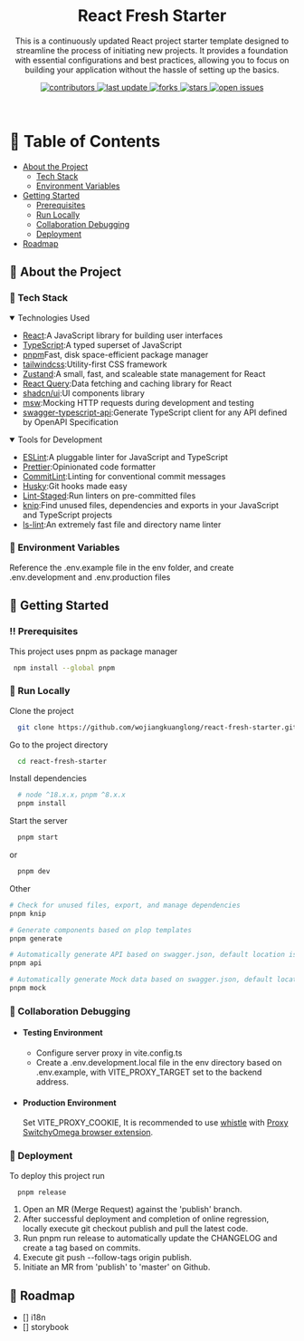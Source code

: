 <div align="center">

  <h1>React Fresh Starter</h1>

  <p>
    This is a continuously updated React project starter template designed to streamline the process of initiating new projects. It provides a foundation with essential configurations and best practices, allowing you to focus on building your application without the hassle of setting up the basics.
  </p>

<p>
  <a href="https://github.com/wojiangkuanglong/react-fresh-starter">
    <img src="https://img.shields.io/github/contributors/wojiangkuanglong/react-fresh-starter" alt="contributors" />
  </a>
  <a href="">
    <img src="https://img.shields.io/github/last-commit/wojiangkuanglong/react-fresh-starter" alt="last update" />
  </a>
  <a href="https://github.com/wojiangkuanglong/react-fresh-starter/network/members">
    <img src="https://img.shields.io/github/forks/wojiangkuanglong/react-fresh-starter" alt="forks" />
  </a>
  <a href="https://github.com/wojiangkuanglong/react-fresh-starter/stargazers">
    <img src="https://img.shields.io/github/stars/wojiangkuanglong/react-fresh-starter" alt="stars" />
  </a>
  <a href="https://github.com/wojiangkuanglong/react-fresh-starter/issues/">
    <img src="https://img.shields.io/github/issues/wojiangkuanglong/react-fresh-starter" alt="open issues" />
  </a>
</p>

</div>

<br />

# :notebook_with_decorative_cover: Table of Contents

- [About the Project](#star2-about-the-project)
  - [Tech Stack](#space_invader-tech-stack)
  - [Environment Variables](#key-environment-variables)
- [Getting Started](#toolbox-getting-started)
  - [Prerequisites](#bangbang-prerequisites)
  - [Run Locally](#running-run-locally)
  - [Collaboration Debugging](#wave-collaboration-debugging)
  - [Deployment](#triangular_flag_on_post-deployment)
- [Roadmap](#compass-roadmap)

## :star2: About the Project

### :space_invader: Tech Stack

<details open>
  <summary>Technologies Used</summary>
  <ul>
    <li><a href="https://reactjs.org/">React</a>:A JavaScript library for building user interfaces</li>
    <li><a href="https://www.typescriptlang.org/">TypeScript</a>:A typed superset of JavaScript</li>
    <li><a href="https://pnpm.io/">pnpm</a>Fast, disk space-efficient package manager</li>
    <li><a href="https://tailwindcss.com/">tailwindcss</a>:Utility-first CSS framework</li>
    <li><a href="https://zustand-demo.pmnd.rs/">Zustand</a>:A small, fast, and scaleable state management for React</li>
    <li><a href="https://tanstack.com/query/latest">React Query</a>:Data fetching and caching library for React</li>
    <li><a href="https://ui.shadcn.com/">shadcn/ui</a>:UI components library</li>
    <li><a href="https://mswjs.io/">msw</a>:Mocking HTTP requests during development and testing</li>
    <li><a href="https://github.com/acacode/swagger-typescript-api">swagger-typescript-api</a>:Generate TypeScript client for any API defined by OpenAPI Specification</li>
  </ul>
</details>

<details open>
  <summary>Tools for Development</summary>
  <ul>
     <li><a href="https://eslint.org/">ESLint</a>:A pluggable linter for JavaScript and TypeScript</li>
    <li><a href="https://prettier.io/">Prettier</a>:Opinionated code formatter</li>
    <li><a href="https://commitlint.js.org/#/">CommitLint</a>:Linting for conventional commit messages</li>
    <li><a href="https://typicode.github.io/husky/#/">Husky</a>:Git hooks made easy</li>
    <li><a href="https://github.com/okonet/lint-staged">Lint-Staged</a>:Run linters on pre-committed files</li>
    <li><a href="https://github.com/webpro/knip">knip</a>:Find unused files, dependencies and exports in your JavaScript and TypeScript projects</li>
    <li><a href="https://ls-lint.org/">ls-lint</a>:An extremely fast file and directory name linter</li>
  </ul>
</details>

### :key: Environment Variables

Reference the .env.example file in the env folder, and create .env.development and .env.production files

## :toolbox: Getting Started

### :bangbang: Prerequisites

This project uses pnpm as package manager

```bash
 npm install --global pnpm
```

### :running: Run Locally

Clone the project

```bash
  git clone https://github.com/wojiangkuanglong/react-fresh-starter.git
```

Go to the project directory

```bash
  cd react-fresh-starter
```

Install dependencies

```bash
  # node ^18.x.x，pnpm ^8.x.x
  pnpm install
```

Start the server

```bash
  pnpm start
```

or

```bash
  pnpm dev
```

Other

```bash
# Check for unused files, export, and manage dependencies
pnpm knip

# Generate components based on plop templates
pnpm generate

# Automatically generate API based on swagger.json, default location is src/services
pnpm api

# Automatically generate Mock data based on swagger.json, default location is src/__mocks__
pnpm mock
```

### :wave: Collaboration Debugging

- #### Testing Environment

  - Configure server proxy in vite.config.ts
  - Create a .env.development.local file in the env directory based on .env.example, with VITE_PROXY_TARGET set to the backend address.

- #### Production Environment

  Set VITE_PROXY_COOKIE,
  It is recommended to use [whistle](https://wproxy.org/whistle/) with [Proxy SwitchyOmega browser extension](https://chrome.google.com/webstore/detail/proxy-switchyomega/padekgcemlokbadohgkifijomclgjgif).

### :triangular_flag_on_post: Deployment

To deploy this project run

```bash
  pnpm release
```

1. Open an MR (Merge Request) against the 'publish' branch.
2. After successful deployment and completion of online regression, locally execute git checkout publish and pull the latest code.
3. Run pnpm run release to automatically update the CHANGELOG and create a tag based on commits.
4. Execute git push --follow-tags origin publish.
5. Initiate an MR from 'publish' to 'master' on Github.

## :compass: Roadmap

- [] i18n
- [] storybook
